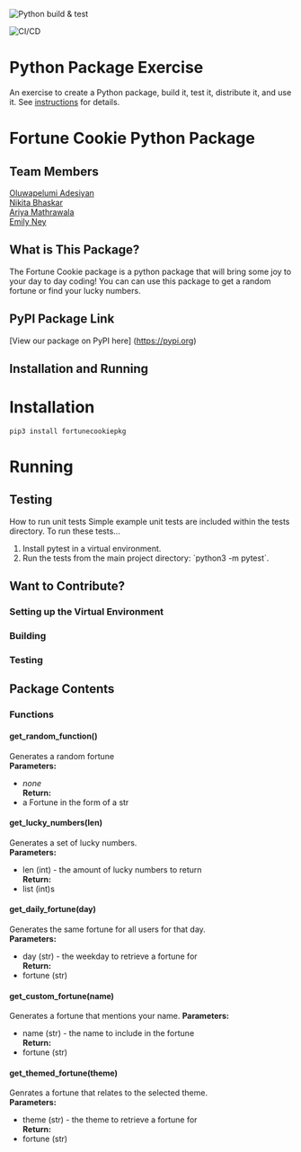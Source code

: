 ![Python build & test](https://github.com/software-students-spring2025/3-python-package-teamproj3/actions/workflows/event-logger.yml/badge.svg)

![CI/CD](https://github.com/software-students-spring2025/3-python-package-teamproj3/actions/workflows/build.yml/badge.svg)
# Python Package Exercise

An exercise to create a Python package, build it, test it, distribute it, and use it. See [instructions](./instructions.md) for details.

# Fortune Cookie Python Package

## Team Members
[Oluwapelumi Adesiyan](https://github.com/oadesiyan) <br />
[Nikita Bhaskar](https://github.com/nikitabhaskar) <br />
[Ariya Mathrawala](https://github.com/ariyamath29) <br />
[Emily Ney](https://github.com/EmilyNey) <br />

## What is This Package?
The Fortune Cookie package is a python package that will bring some joy to your day to day coding! You can can use this package to get a random fortune or find your lucky numbers. 

## PyPI Package Link
[View our package on PyPI here] (https://pypi.org)

## Installation and Running
# Installation
`pip3 install fortunecookiepkg`

# Running



## Testing
How to run unit tests
Simple example unit tests are included within the tests directory. To run these tests...

<ol>
    <li>Install pytest in a virtual environment.</li>
    <li>Run the tests from the main project directory: `python3 -m pytest`.</li>
</ol>

## Want to Contribute?
### Setting up the Virtual Environment

### Building

### Testing

## Package Contents

### Functions

#### get_random_function()
Generates a random fortune <br />
**Parameters:** <br />
- _none_ <br />
**Return:** <br />
- a Fortune in the form of a str

#### get_lucky_numbers(len)
Generates a set of lucky numbers. <br />
**Parameters:** <br />
- len (int) \- the amount of lucky numbers to return <br />
**Return:** <br />
- list (int)s

#### get_daily_fortune(day)
Generates the same fortune for all users for that day. <br />
**Parameters:** <br />
- day (str) \- the weekday to retrieve a fortune for <br />
**Return:** <br />
- fortune (str)

#### get_custom_fortune(name)
Generates a fortune that mentions your name.
**Parameters:** 
- name (str) \- the name to include in the fortune <br />
**Return:** <br />
- fortune (str)

#### get_themed_fortune(theme)
Genrates a fortune that relates to the selected theme. <br />
**Parameters:** 
- theme (str) \- the theme to retrieve a fortune for <br />
**Return:** <br />
- fortune (str)